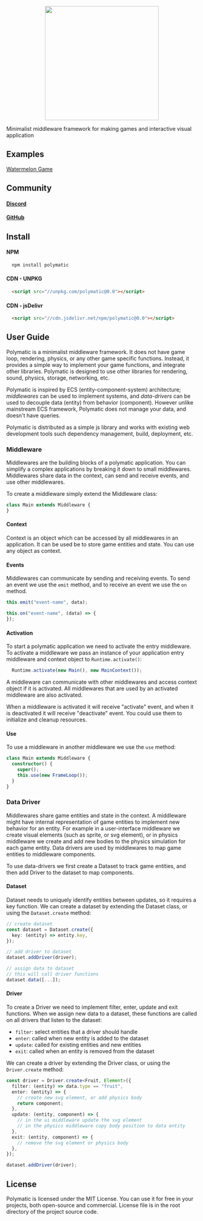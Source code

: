 <p align="center">
  <img width="300px" height="300px" src="https://static.piqnt.com/polymatic/logo-text-sqaure.svg" />
</p>

Minimalist middleware framework for making games and interactive visual application

## Examples

[Watermelon Game](https://github.com/piqnt/polymatic-example-watermelon)

## Community

#### [Discord](https://discord.gg/f4r7QWqaK4)

#### [GitHub](https://github.com/piqnt/polymatic)

## Install

#### NPM
```bash
  npm install polymatic
```

#### CDN - UNPKG
```html
  <script src="//unpkg.com/polymatic@0.0"></script>
```

#### CDN - jsDelivr
```html
  <script src="//cdn.jsdelivr.net/npm/polymatic@0.0"></script>
```

## User Guide

Polymatic is a minimalist middleware framework. It does not have game loop, rendering, physics, or any other game specific functions. Instead, it provides a simple way to implement your game functions, and integrate other libraries. Polymatic is designed to use other libraries for rendering, sound, physics, storage, networking, etc.

Polymatic is inspired by ECS (entity-component-system) architecture; *middlewares* can be used to implement systems, and *data-drivers* can be used to decouple data (entity) from behavior (component). However unlike mainstream ECS framework, Polymatic does not manage your data, and doesn't have queries.

Polymatic is distributed as a simple js library and works with existing web development tools such dependency management, build, deployment, etc.

### Middleware

Middlewares are the building blocks of a polymatic application. You can simplify a complex applications by breaking it down to small middlewares. Middlewares share data in the context, can send and receive events, and use other middlewares.

To create a middleware simply extend the Middleware class:

```ts
class Main extends Middleware {
}
```

#### Context

Context is an object which can be accessed by all middlewares in an application. It can be used be to store game entities and state. You can use any object as context.

#### Events

Middlewares can communicate by sending and receiving events. To send an event we use the `emit` method, and to receive an event we use the `on` method.

```ts
this.emit("event-name", data);

this.on("event-name", (data) => {
});
```

#### Activation

To start a polymatic application we need to activate the entry middleware. To activate a middleware we pass an instance of your application entry middleware and context object to `Runtime.activate()`:

```ts
  Runtime.activate(new Main(), new MainContext());
```

A middleware can communicate with other middlewares and access context object if it is activated. All middlewares that are used by an activated middleware are also activated.

When a middleware is activated it will receive "activate" event, and when it is deactivated it will receive "deactivate" event. You could use them to initialize and cleanup resources.

#### Use

To use a middleware in another middleware we use the `use` method:

```ts
class Main extends Middleware {
  constructor() {
    super();
    this.use(new FrameLoop());
  }
}
```

### Data Driver

Middlewares share game entities and state in the context. A middleware might have internal representation of game entities to implement new behavior for an entity. For example in a user-interface middleware we create visual elements (such as sprite, or svg element), or in physics middleware we create and add new bodies to the physics simulation for each game entity. Data drivers are used by middlewares to map game entities to middleware components.

To use data-drivers we first create a Dataset to track game entities, and then add Driver to the dataset to map components.

#### Dataset

Dataset needs to uniquely identify entities between updates, so it requires a key function. We can create a dataset by extending the Dataset class, or using the `Dataset.create` method:

```ts
// create dataset
const dataset = Dataset.create({
  key: (entity) => entity.key,
});

// add driver to dataset
dataset.addDriver(driver);

// assign data to dataset
// this will call driver functions
dataset.data([...]);
```

#### Driver

To create a Driver we need to implement filter, enter, update and exit functions. When we assign new data to a dataset, these functions are called on all drivers that listen to the dataset:
- `filter`: select entities that a driver should handle
- `enter`: called when new entity is added to the dataset
- `update`: called for existing entities and new entities
- `exit`: called when an entity is removed from the dataset

We can create a driver by extending the Driver class, or using the `Driver.create` method:

```ts
const driver = Driver.create<Fruit, Element>({
  filter: (entity) => data.type == "fruit",
  enter: (entity) => {
    // create new svg element, or add physics body
    return component;
  },
  update: (entity, component) => {
    // in the ui middleware update the svg element
    // in the physics middleware copy body position to data entity
  },
  exit: (entity, component) => {
    // remove the svg element or physics body
  },
});

dataset.addDriver(driver);
```

## License
Polymatic is licensed under the MIT License. You can use it for free in your projects, both open-source and commercial. License file is in the root directory of the project source code.

